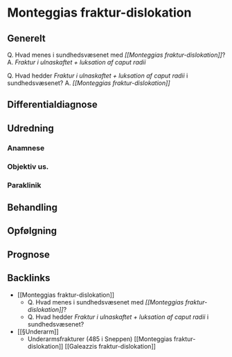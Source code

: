 # Monteggias fraktur-dislokation
## Generelt
Q. Hvad menes i sundhedsvæsenet med *[[Monteggias fraktur-dislokation]]*? 
A. *Fraktur i ulnaskaftet + luksation af caput radii*

Q. Hvad hedder *Fraktur i ulnaskaftet + luksation af caput radii* i sundhedsvæsenet? 
A. *[[Monteggias fraktur-dislokation]]* 

## Differentialdiagnose


## Udredning
### Anamnese

### Objektiv us.

### Paraklinik

## Behandling


## Opfølgning


## Prognose
 

## Backlinks
* [[Monteggias fraktur-dislokation]]
	* Q. Hvad menes i sundhedsvæsenet med *[[Monteggias fraktur-dislokation]]*? 
	* Q. Hvad hedder *Fraktur i ulnaskaftet + luksation af caput radii* i sundhedsvæsenet? 
* [[§Underarm]]
	* Underarmsfrakturer (485 i Sneppen)
	[[Monteggias fraktur-dislokation]]
	[[Galeazzis fraktur-dislokation]]

<!-- #anki/tag/med/Orto #anki/deck/Medicine -->

<!-- {BearID:29171CD7-D99A-4682-AA00-BAE5DF143BCE-13323-0000308AD45D65F6} -->
